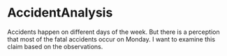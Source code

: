 # AccidentAnalysis
Accidents happen on different days of the week. But there is a perception that most of the fatal accidents occur on Monday. I want to examine this claim based on the observations.

# 
